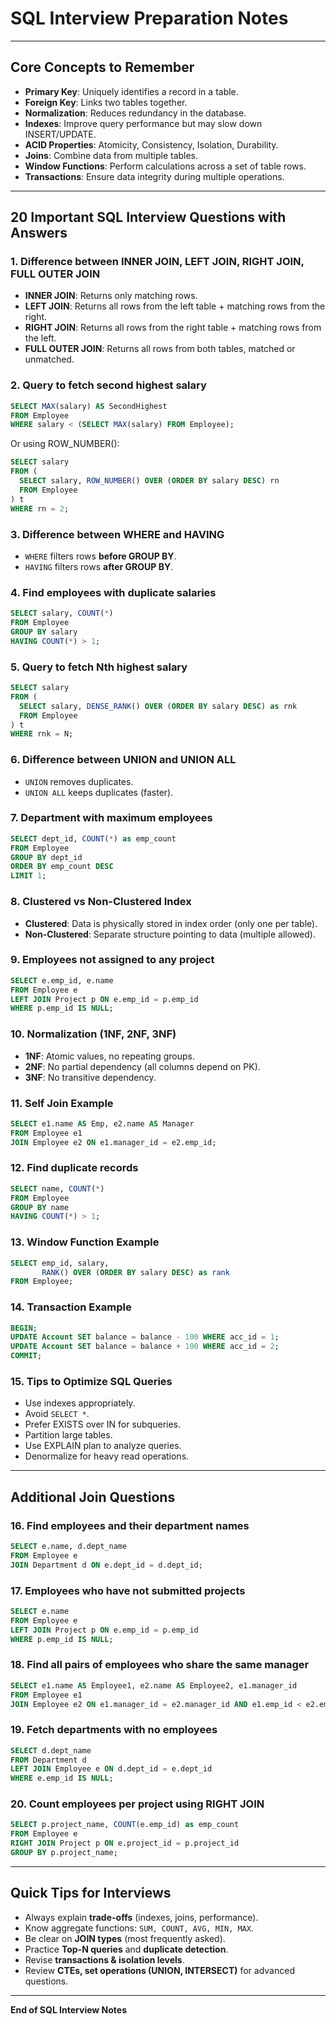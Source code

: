 # SQL Interview Preparation Notes

---

## Core Concepts to Remember

- **Primary Key**: Uniquely identifies a record in a table.
- **Foreign Key**: Links two tables together.
- **Normalization**: Reduces redundancy in the database.
- **Indexes**: Improve query performance but may slow down INSERT/UPDATE.
- **ACID Properties**: Atomicity, Consistency, Isolation, Durability.
- **Joins**: Combine data from multiple tables.
- **Window Functions**: Perform calculations across a set of table rows.
- **Transactions**: Ensure data integrity during multiple operations.

---

## 20 Important SQL Interview Questions with Answers

### 1. Difference between INNER JOIN, LEFT JOIN, RIGHT JOIN, FULL OUTER JOIN
- **INNER JOIN**: Returns only matching rows.
- **LEFT JOIN**: Returns all rows from the left table + matching rows from the right.
- **RIGHT JOIN**: Returns all rows from the right table + matching rows from the left.
- **FULL OUTER JOIN**: Returns all rows from both tables, matched or unmatched.

### 2. Query to fetch second highest salary
```sql
SELECT MAX(salary) AS SecondHighest
FROM Employee
WHERE salary < (SELECT MAX(salary) FROM Employee);
```
Or using ROW_NUMBER():
```sql
SELECT salary 
FROM (
  SELECT salary, ROW_NUMBER() OVER (ORDER BY salary DESC) rn 
  FROM Employee
) t 
WHERE rn = 2;
```

### 3. Difference between WHERE and HAVING
- `WHERE` filters rows **before GROUP BY**.
- `HAVING` filters rows **after GROUP BY**.

### 4. Find employees with duplicate salaries
```sql
SELECT salary, COUNT(*) 
FROM Employee 
GROUP BY salary 
HAVING COUNT(*) > 1;
```

### 5. Query to fetch Nth highest salary
```sql
SELECT salary 
FROM (
  SELECT salary, DENSE_RANK() OVER (ORDER BY salary DESC) as rnk
  FROM Employee
) t 
WHERE rnk = N;
```

### 6. Difference between UNION and UNION ALL
- `UNION` removes duplicates.
- `UNION ALL` keeps duplicates (faster).

### 7. Department with maximum employees
```sql
SELECT dept_id, COUNT(*) as emp_count
FROM Employee
GROUP BY dept_id
ORDER BY emp_count DESC
LIMIT 1;
```

### 8. Clustered vs Non-Clustered Index
- **Clustered**: Data is physically stored in index order (only one per table).
- **Non-Clustered**: Separate structure pointing to data (multiple allowed).

### 9. Employees not assigned to any project
```sql
SELECT e.emp_id, e.name
FROM Employee e
LEFT JOIN Project p ON e.emp_id = p.emp_id
WHERE p.emp_id IS NULL;
```

### 10. Normalization (1NF, 2NF, 3NF)
- **1NF**: Atomic values, no repeating groups.
- **2NF**: No partial dependency (all columns depend on PK).
- **3NF**: No transitive dependency.

### 11. Self Join Example
```sql
SELECT e1.name AS Emp, e2.name AS Manager
FROM Employee e1
JOIN Employee e2 ON e1.manager_id = e2.emp_id;
```

### 12. Find duplicate records
```sql
SELECT name, COUNT(*) 
FROM Employee 
GROUP BY name 
HAVING COUNT(*) > 1;
```

### 13. Window Function Example
```sql
SELECT emp_id, salary, 
       RANK() OVER (ORDER BY salary DESC) as rank
FROM Employee;
```

### 14. Transaction Example
```sql
BEGIN;
UPDATE Account SET balance = balance - 100 WHERE acc_id = 1;
UPDATE Account SET balance = balance + 100 WHERE acc_id = 2;
COMMIT;
```

### 15. Tips to Optimize SQL Queries
- Use indexes appropriately.
- Avoid `SELECT *`.
- Prefer EXISTS over IN for subqueries.
- Partition large tables.
- Use EXPLAIN plan to analyze queries.
- Denormalize for heavy read operations.

---

## Additional Join Questions

### 16. Find employees and their department names
```sql
SELECT e.name, d.dept_name
FROM Employee e
JOIN Department d ON e.dept_id = d.dept_id;
```

### 17. Employees who have not submitted projects
```sql
SELECT e.name
FROM Employee e
LEFT JOIN Project p ON e.emp_id = p.emp_id
WHERE p.emp_id IS NULL;
```

### 18. Find all pairs of employees who share the same manager
```sql
SELECT e1.name AS Employee1, e2.name AS Employee2, e1.manager_id
FROM Employee e1
JOIN Employee e2 ON e1.manager_id = e2.manager_id AND e1.emp_id < e2.emp_id;
```

### 19. Fetch departments with no employees
```sql
SELECT d.dept_name
FROM Department d
LEFT JOIN Employee e ON d.dept_id = e.dept_id
WHERE e.emp_id IS NULL;
```

### 20. Count employees per project using RIGHT JOIN
```sql
SELECT p.project_name, COUNT(e.emp_id) as emp_count
FROM Employee e
RIGHT JOIN Project p ON e.project_id = p.project_id
GROUP BY p.project_name;
```

---

## Quick Tips for Interviews
- Always explain **trade-offs** (indexes, joins, performance).  
- Know aggregate functions: `SUM, COUNT, AVG, MIN, MAX`.  
- Be clear on **JOIN types** (most frequently asked).  
- Practice **Top-N queries** and **duplicate detection**.  
- Revise **transactions & isolation levels**.  
- Review **CTEs, set operations (UNION, INTERSECT)** for advanced questions.

---

**End of SQL Interview Notes**

